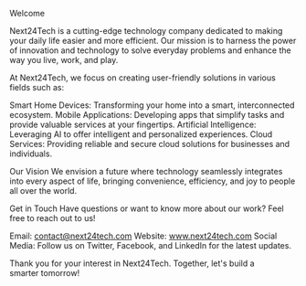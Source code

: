 Welcome

Next24Tech is a cutting-edge technology company dedicated to making your daily life easier and more efficient. Our mission is to harness the power of innovation and technology to solve everyday problems and enhance the way you live, work, and play.

At Next24Tech, we focus on creating user-friendly solutions in various fields such as:

Smart Home Devices: Transforming your home into a smart, interconnected ecosystem. Mobile Applications: Developing apps that simplify tasks and provide valuable services at your fingertips. Artificial Intelligence: Leveraging AI to offer intelligent and personalized experiences. Cloud Services: Providing reliable and secure cloud solutions for businesses and individuals.

Our Vision We envision a future where technology seamlessly integrates into every aspect of life, bringing convenience, efficiency, and joy to people all over the world.

Get in Touch Have questions or want to know more about our work? Feel free to reach out to us!

Email: contact@next24tech.com Website: www.next24tech.com Social Media: Follow us on Twitter, Facebook, and LinkedIn for the latest updates.

Thank you for your interest in Next24Tech. Together, let's build a smarter tomorrow!
